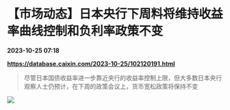 # 【市场动态】日本央行下周料将维持收益率曲线控制和负利率政策不变

**2023-10-25 07:18**

**https://database.caixin.com/2023-10-25/102120191.html**

> 尽管日本国债收益率进一步靠近央行的收益率控制上限，但大多数日本央行观察人士仍预计，在下周的政策会议上，货币宽松政策将保持不变

  

[![](https://img.caixin.com/2022-12-26/167201450454498_840_560.jpg)](https://img.caixin.com//2022-12-26/167201450454498_480_320.jpg)